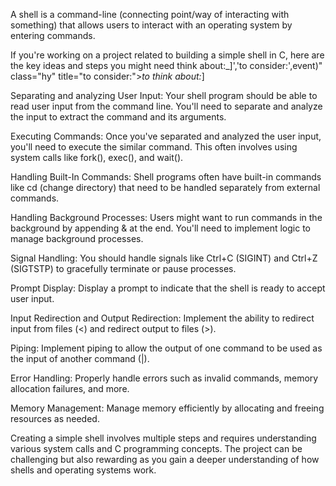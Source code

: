 A shell is a command-line (connecting point/way of interacting with something) that allows users to interact with an operating system by entering commands.

If you're working on a project related to building a simple shell in C, here are the key ideas and steps you might need think about:_]','to consider:',event)" class="hy" title="to consider:">_to think about:_]

Separating and analyzing User Input: Your shell program should be able to read user input from the command line. You'll need to separate and analyze the input to extract the command and its arguments.

Executing Commands: Once you've separated and analyzed the user input, you'll need to execute the similar command. This often involves using system calls like fork(), exec(), and wait().

Handling Built-In Commands: Shell programs often have built-in commands like cd (change directory) that need to be handled separately from external commands.

Handling Background Processes: Users might want to run commands in the background by appending & at the end. You'll need to implement logic to manage background processes.

Signal Handling: You should handle signals like Ctrl+C (SIGINT) and Ctrl+Z (SIGTSTP) to gracefully terminate or pause processes.

Prompt Display: Display a prompt to indicate that the shell is ready to accept user input.

Input Redirection and Output Redirection: Implement the ability to redirect input from files (<) and redirect output to files (>).

Piping: Implement piping to allow the output of one command to be used as the input of another command (|).

Error Handling: Properly handle errors such as invalid commands, memory allocation failures, and more.

Memory Management: Manage memory efficiently by allocating and freeing resources as needed.

Creating a simple shell involves multiple steps and requires understanding various system calls and C programming concepts. The project can be challenging but also rewarding as you gain a deeper understanding of how shells and operating systems work.
